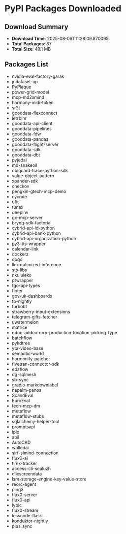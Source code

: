 # PyPI Packages Downloaded

## Download Summary
- **Download Time**: 2025-08-06T11:28:09.870095
- **Total Packages**: 87
- **Total Size**: 49.1 MB

## Packages List
- nvidia-eval-factory-garak
- jndataset-up
- PyPlaque
- power-grid-model
- mcp-md2xmind
- harmony-midi-token
- sr2t
- gooddata-flexconnect
- letrbinr
- gooddata-api-client
- gooddata-pipelines
- gooddata-fdw
- gooddata-pandas
- gooddata-flight-server
- gooddata-sdk
- gooddata-dbt
- pyjedai
- md-snakeoil
- obiguard-trace-python-sdk
- value-object-pattern
- xpander-sdk
- checkov
- pengxin-gtech-mcp-demo
- cycode
- ufit
- tunax
- deepinv
- gx-mcp-server
- brynq-sdk-factorial
- cybrid-api-id-python
- cybrid-api-bank-python
- cybrid-api-organization-python
- py3-tts-wrapper
- calendar-link
- dockerz
- qoqo
- llm-optimized-inference
- sts-libs
- nkululeko
- ptwrapper
- fgo-api-types
- finter
- gov-uk-dashboards
- tb-nightly
- turbobt
- strawberry-input-extensions
- telegram-gifts-fetcher
- uwatermelon
- matrice
- odoo-addon-mrp-production-location-picking-type
- batchflow
- pykdtree
- yta-video-base
- semantic-world
- harmonify-patcher
- fivetran-connector-sdk
- edaflow
- dg-sqlmesh
- sb-sync
- gradio-markdownlabel
- napalm-panos
- ScandEval
- EuroEval
- tech-mcp-dm
- metaflow
- metaflow-stubs
- sqlalchemy-helper-tool
- promptsapi
- ipio
- abil
- AutoCAD
- walledai
- sirf-simind-connection
- flux0-ai
- tirex-tracker
- access-cli-sealuzh
- diixscreendata
- lsm-storage-engine-key-value-store
- reorc-agent
- ping3
- flux0-server
- flux0-api
- lybic
- flux0-stream
- lesscode-flask
- konduktor-nightly
- plus_sync
